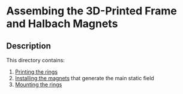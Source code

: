 # Assembing the 3D-Printed Frame and Halbach Magnets

## Description
This directory contains:
1. [Printing the rings](./PrintRings.md)
2. [Installing the magnets](MagnetAssembly.md) that generate the main static field
3. [Mounting the rings](FrameAssembly.md)

